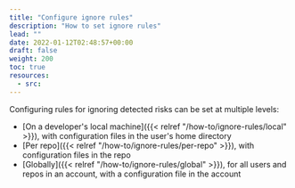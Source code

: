 ```yaml
---
title: "Configure ignore rules"
description: "How to set ignore rules"
lead: ""
date: 2022-01-12T02:48:57+00:00
draft: false
weight: 200
toc: true
resources:
  - src:
---
```


Configuring rules for ignoring detected risks can be set at multiple levels:

- [On a developer's local machine]({{< relref "/how-to/ignore-rules/local" >}}), with configuration files in the user's home directory
- [Per repo]({{< relref "/how-to/ignore-rules/per-repo" >}}), with configuration files in the repo
- [Globally]({{< relref "/how-to/ignore-rules/global" >}}), for all users and repos in an account, with a configuration file in the account
